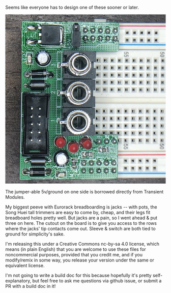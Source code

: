 Seems like everyone has to design one of these sooner or later.

![Breadboard Buddy](bbbuddy.png)

The jumper-able 5v/ground on one side is borrowed directly from Transient Modules.

My biggest peeve with Eurorack breadboarding is jacks -- with pots, the Song Huei tall trimmers are easy to come by, cheap, and their legs fit breadboard holes pretty well. But jacks are a pain, so I went ahead & put three on here. The cutout on the board is to give you access to the rows where the jacks' tip contacts come out. Sleeve & switch are both tied to ground for simplicity's sake.

I'm releasing this under a Creative Commons nc-by-sa 4.0 license, which means (in plain English) that you are welcome to use these files for noncommercial purposes, provided that you credit me, and if you modify/remix in some way, you release your version under the same or equivalent license.

I'm not going to write a build doc for this because hopefully it's pretty self-explanatory, but feel free to ask me questions via github issue, or submit a PR with a build doc in it!
